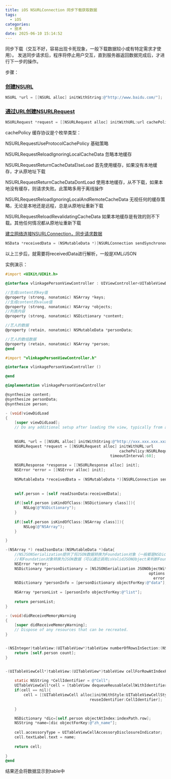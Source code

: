 ```yaml
---
title: iOS NSURLConnection 同步下载获取数据
tags:
  - iOS
categories:
  - 技术
date: 2025-06-10 15:14:52
---
```


同步下载（交互不好，容易出现卡死现象，一般下载数据较小或有特定需求才使用）。  发送同步请求后，程序将停止用户交互，直到服务器返回数据完成后，才进行下一步的操作。  
  
步骤：

### [创建NSURL](#1)

```objectivec
NSURL *url = [[NSURL alloc] initWithString:@"http://www.baidu.com/"];
```

### [通过URL创建NSURLRequest](#2)

```objectivec
NSURLRequest *request = [[NSURLRequest alloc] initWithURL:url cachePolicy:NSURLRequestUseProtocolCachePolicy timeoutInterval:15];
```

cachePolicy 缓存协议是个枚举类型：  
  
NSURLRequestUseProtocolCachePolicy 基础策略  
  
NSURLRequestReloadIgnoringLocalCacheData 忽略本地缓存  
  
NSURLRequestReturnCacheDataElseLoad 首先使用缓存，如果没有本地缓存，才从原地址下载  
  
NSURLRequestReturnCacheDataDontLoad 使用本地缓存，从不下载，如果本地没有缓存，则请求失败。此策略多用于离线操作  
  
NSURLRequestReloadIgnoringLocalAndRemoteCacheData 无视任何的缓存策略，无论是本地还是远程，总是从原地址重新下载  
  
NSURLRequestReloadRevalidatingCacheData 如果本地缓存是有效的则不下载。其他任何情况都从原地址重新下载  
  
[建立网络连接NSURLConnection，同步请求数据](#3)

```objectivec
NSData *receivedData = (NSMutableData *)[NSURLConnection sendSynchronousRwquest:request returningResponse:&response error:&error];
```

以上三步后，就需要将receivedData进行解析，一般是XML/JSON

实例演示：



```objectivec detailViewController.h
#import <UIKit/UIKit.h>

@interface vlinkagePersonViewController : UIViewController<UITableViewDelegate,UITableViewDataSource>

//生成content的key值
@property (strong, nonatomic) NSArray *keys;
//生成content的value值
@property (strong, nonatomic) NSArray *objects;
//列表内容
@property (strong, nonatomic) NSDictionary *content;

//艺人的数据
@property (retain, nonatomic) NSMutableData *personData;

//艺人的数组数据
@property (retain, nonatomic) NSArray *person;
@end
```


```objectivec detailViewController.m
#import "vlinkagePersonViewController.h"

@interface vlinkagePersonViewController ()

@end

@implementation vlinkagePersonViewController

@synthesize content;
@synthesize personData;
@synthesize person;

- (void)viewDidLoad
{
    [super viewDidLoad];
	// Do any additional setup after loading the view, typically from a nib.
    
    
    NSURL *url = [[NSURL alloc] initWithString:@"http://xxx.xxx.xxx.xxx:xxx/person/actorlist?order_by=index&start_date=2012-06-01&end_date=2012-07-01&start=1&offset=10&app_key=KSKdzSyeb99YdLwTMrzvuLumNYCM6pzT4Z3f27R4L3qq6jCs"];
    NSURLRequest *request = [[NSURLRequest alloc] initWithURL:url
                                                  cachePolicy:NSURLRequestUseProtocolCachePolicy
                                              timeoutInterval:60];
    
    NSURLResponse *response = [[NSURLResponse alloc] init];
    NSError *error = [[NSError alloc] init];
    
    NSMutableData *receivedData = (NSMutableData *)[NSURLConnection sendSynchronousRequest:request returningResponse:&response error:&error];
    
    
    self.person = [self readJsonData:receivedData];
    
    if([self.person isKindOfClass:[NSDictionary class]]){
        NSLog(@"NSDictionary");
    }
    
    if([self.person isKindOfClass:[NSArray class]]){
        NSLog(@"NSArray");
    }

}

-(NSArray *) readJsonData:(NSMutableData *)data{
    //NSJSONSerialization提供了将JSON数据转换为Foundation对象（一般都是NSDictionary和NSArray）
    //和Foundation对象转换为JSON数据（可以通过调用isValidJSONObject来判断Foundation对象是否可以转换为JSON数据）。
    NSError *error;
    NSDictionary *personDictionary = [NSJSONSerialization JSONObjectWithData:data
                                                               options:NSJSONReadingMutableContainers
                                                                 error:&error];
    NSDictionary *personInfo = [personDictionary objectForKey:@"data"];
    
    NSArray *personList = [personInfo objectForKey:@"list"];
    
    return personList;
}

- (void)didReceiveMemoryWarning
{
    [super didReceiveMemoryWarning];
    // Dispose of any resources that can be recreated.
}


-(NSInteger)tableView:(UITableView*)tableView numberOfRowsInSection:(NSInteger)section{
    return [self.person count];
}


-(UITableViewCell*)tableView:(UITableView*)tableView cellForRowAtIndexPath:(NSIndexPath*)indexPath{
    
    static NSString *CellIdentifier = @"Cell";
    UITableViewCell*cell = [tableView dequeueReusableCellWithIdentifier:CellIdentifier];
    if(cell == nil){
        cell = [[UITableViewCell alloc]initWithStyle:UITableViewCellStyleDefault
                                     reuseIdentifier:CellIdentifier];
        
    }

    NSDictionary *dic=[self.person objectAtIndex:indexPath.row];
    NSString *name=[dic objectForKey:@"zh_name"];
    
    cell.accessoryType = UITableViewCellAccessoryDisclosureIndicator;
    cell.textLabel.text = name;
    
    return cell;
    
}
@end
```

结果还会将数据显示到table中
